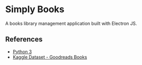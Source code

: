 # Simply Books

A books library management application built with Electron JS.

## References

- [Python 3](https://www.python.org/)
- [Kaggle Dataset - Goodreads Books](https://www.kaggle.com/jealousleopard/goodreadsbooks)
